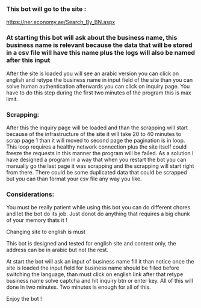 <h3>This bot will go to the site :</h3> <a href=https://ner.economy.ae/Search_By_BN.aspx>https://ner.economy.ae/Search_By_BN.aspx</a>
<h3>At starting this bot will ask about the business name, this business name is relevant because the data that will be stored in a csv file will have this name plus the logs will also be named after this input</h3>
<p> After the site is loaded you will see an arabic version you can click on english and retype the business name in input field of the site than you can solve human authentication
afterwards you can click on inquiry page. You have to do this step during the first two minutes of the program this is max limit.</p>
<h3> Scrapping: </h3>
  <p>After this the inquiry page will be loaded and than the scrapping will start because of the infrastructure of the site it will take 20 to 40 minutes to scrap page 1 than it will moved to second page
  the pagination is in loop. This loop requires a healthy network connection plus the site itself could freeze the requests in this manner the program will be failed. As a solution I have designed a program in
    a way that when you restart the bot you can manually go the last page it was scrapping and the scrapping will start right from there. There could be some duplicated data that could be scrapped but you can than format
    your csv file any way you like.
  </p>
  <h3>Considerations:</h3>
  <p>You must be really patient while using this bot you can do different chores and let the bot do its job. Just donot do anything that requires  a big chunk of your memory thats it !</p>
  <p> Changing site to english is must</p>
  <p>This bot is designed and tested for english site and content only, the address can be in arabic but not the rest.</p>
  <p>At start the bot will ask an input of business name fill it than notice once the site is loaded the input field for business name should be filled before switching the language, than must click on english link
  after that retype business name solve captcha and hit inquiry btn or enter key. All of this will done in two minutes. Two minutes is enough for all of this.
  </p>
  <p>Enjoy the bot !</p>
